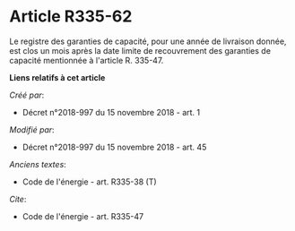# Article R335-62

Le registre des garanties de capacité, pour une année de livraison donnée, est clos un mois après la date limite de
recouvrement des garanties de capacité mentionnée à l'article R. 335-47.

**Liens relatifs à cet article**

_Créé par_:

  - Décret n°2018-997 du 15 novembre 2018 - art. 1

_Modifié par_:

  - Décret n°2018-997 du 15 novembre 2018 - art. 45

_Anciens textes_:

  - Code de l'énergie - art. R335-38 (T)

_Cite_:

  - Code de l'énergie - art. R335-47
